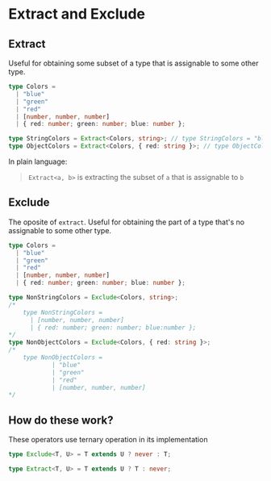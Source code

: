# Extract and Exclude

## Extract

Useful for obtaining some subset of a type that is assignable to some other type.

```ts twoslash
type Colors =
  | "blue"
  | "green"
  | "red"
  | [number, number, number]
  | { red: number; green: number; blue: number };

type StringColors = Extract<Colors, string>; // type StringColors = "blue" | "green" | "red"
type ObjectColors = Extract<Colors, { red: string }>; // type ObjectColors = { red: number; green: number; blue: number }
```

In plain language:

> `Extract<a, b>` is extracting the subset of `a` that is assignable to `b`

## Exclude

The oposite of `extract`. Useful for obtaining the part of a type that's no assignable to some other type.

```ts twoslash
type Colors =
  | "blue"
  | "green"
  | "red"
  | [number, number, number]
  | { red: number; green: number; blue: number };

type NonStringColors = Exclude<Colors, string>;
/*
    type NonStringColors = 
      | [number, number, number]
      | { red: number; green: number; blue:number };
*/
type NonObjectColors = Exclude<Colors, { red: string }>;
/*
    type NonObjectColors = 
			| "blue"
			| "green"
			| "red"
			| [number, number, number]
*/
```

## How do these work?

These operators use ternary operation in its implementation
```ts twoslash
type Exclude<T, U> = T extends U ? never : T;

type Extract<T, U> = T extends U ? T : never;
```